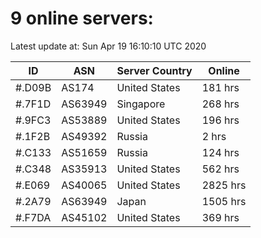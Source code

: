 # 9 online servers:

Latest update at: Sun Apr 19 16:10:10 UTC 2020

| ID | ASN | Server Country | Online |
| -- | --- | -------------- | ------ |
| #.D09B | AS174 | United States | 181 hrs |
| #.7F1D | AS63949 | Singapore | 268 hrs |
| #.9FC3 | AS53889 | United States | 196 hrs |
| #.1F2B | AS49392 | Russia | 2 hrs |
| #.C133 | AS51659 | Russia | 124 hrs |
| #.C348 | AS35913 | United States | 562 hrs |
| #.E069 | AS40065 | United States | 2825 hrs |
| #.2A79 | AS63949 | Japan | 1505 hrs |
| #.F7DA | AS45102 | United States | 369 hrs |

